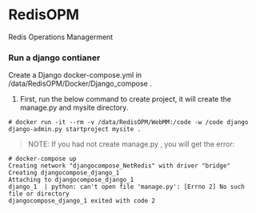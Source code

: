 # RedisOPM
Redis Operations Managerment

### Run a django contianer
Create a Django docker-compose.yml in /data/RedisOPM/Docker/Django_compose .

1. First, run the below command to create project, it will create the manage.py and mysite directory.
```
# docker run -it --rm -v /data/RedisOPM/WebMM:/code -w /code django django-admin.py startproject mysite .
```
> NOTE: If you had not create manage.py , you will get the error:

```
# docker-compose up 
Creating network "djangocompose_NetRedis" with driver "bridge"
Creating djangocompose_django_1
Attaching to djangocompose_django_1
django_1  | python: can't open file 'manage.py': [Errno 2] No such file or directory
djangocompose_django_1 exited with code 2
```


